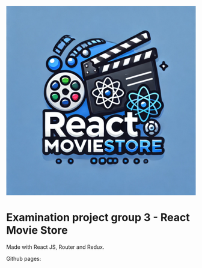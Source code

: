 
![ReactMovieStore Logo](src/assets/logo.webp)

# Examination project group 3 - React Movie Store

Made with React JS, Router and Redux.

Github pages: 


